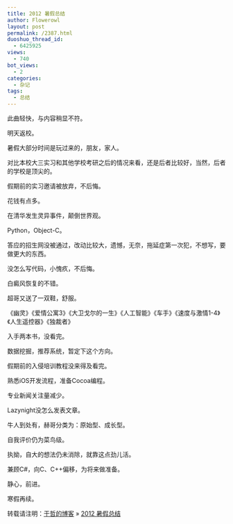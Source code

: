 ```yaml
---
title: 2012 暑假总结
author: Flowerowl
layout: post
permalink: /2387.html
duoshuo_thread_id:
  - 6425925
views:
  - 740
bot_views:
  - 2
categories:
  - 杂记
tags:
  - 总结
---
```

此曲轻快，与内容稍显不符。

明天返校。

暑假大部分时间是玩过来的，朋友，家人。

对比本校大三实习和其他学校考研之后的情况来看，还是后者比较好，当然，后者的学校是顶尖的。

假期前的实习邀请被放弃，不后悔。

花钱有点多。

在清华发生灵异事件，颠倒世界观。

Python，Object-C。

答应的招生网没被通过，改动比较大，遗憾，无奈，拖延症第一次犯，不想写，要做更大的东西。

没怎么写代码，小愧疚，不后悔。

白癜风恢复的不错。

超哥又送了一双鞋，舒服。

《幽灵》《爱情公寓3》《大卫戈尔的一生》《人工智能》《车手》《速度与激情1-4》《人生遥控器》《独裁者》

入手两本书，没看完。

数据挖掘，推荐系统，暂定下这个方向。

假期前的入侵培训教程没来得及看完。

熟悉iOS开发流程，准备Cocoa编程。

专业新闻关注量减少。

Lazynight没怎么发表文章。

牛人到处有，赫哥分类为：原始型、成长型。

自我评价仍为菜鸟级。

执拗，自大的想法仍未消除，就靠这点劲儿活。

兼顾C#，向C、C++偏移，为将来做准备。

静心，前进。

寒假再续。

转载请注明：[于哲的博客][1] &raquo; [2012 暑假总结][2]

 [1]: http://localhost/wordpress
 [2]: http://localhost/wordpress/2387.html